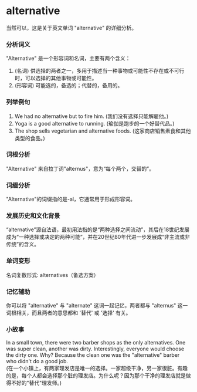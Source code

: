 # alternative

当然可以，这是关于英文单词 "alternative" 的详细分析。

  

### 分析词义

  

"Alternative" 是一个形容词和名词，主要有两个含义：

  

1.  (名词) 供选择的两者之一，多用于描述当一种事物或可能性不存在或不可行时，可以选择的其他事物或可能性。
2.  (形容词) 可能选的，备选的；代替的，备用的。

  

### 列举例句

  

1.  We had no alternative but to fire him. (我们没有选择只能解雇他。)
2.  Yoga is a good alternative to running. (瑜伽是跑步的一个好替代品。)
3.  The shop sells vegetarian and alternative foods. (这家商店销售素食和其他类型的食品。)

  

### 词根分析

  

"Alternative" 来自拉丁词"alternus"，意为“每个两个，交替的”。

  

### 词缀分析

  

"Alternative"的词缀指的是-al，它通常用于形成形容词。

  

### 发展历史和文化背景

  

“alternative”源自法语，最初用法指的是“两种选择之间流动”，其后在18世纪发展成为“一种选择或决定的两种可能”，并在20世纪80年代进一步发展成“非主流或非传统”的含义。

  

### 单词变形

  

名词复数形式: alternatives（备选方案）

  

### 记忆辅助

  

你可以将 "alternative" 与 "alternate" 这词一起记忆，两者都与 "alternus" 这一词根相关，而且两者的意思都和 '替代' 或 '选择' 有关。

  

### 小故事

  

In a small town, there were two barber shops as the only alternatives. One was super clean, another was dirty. Interestingly, everyone would choose the dirty one. Why? Because the clean one was the "alternative" barber who didn't do a good job.  
(在一个小镇上，有两家理发店是唯一的选择。一家超级干净，另一家很脏。有趣的是，每个人都会选择那个脏的理发店。为什么呢？因为那个干净的理发店就是做得不好的"替代"理发师。)
